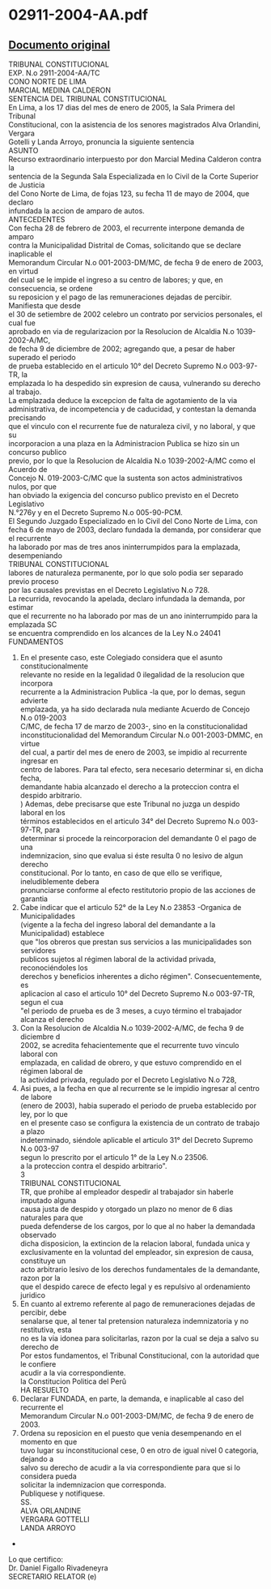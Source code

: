 
02911-2004-AA.pdf
=================
  
[Documento original](https://tc.gob.pe/jurisprudencia/2005/02911-2004-AA.pdf)  
---  
TRIBUNAL CONSTITUCIONAL  
EXP. N.o 2911-2004-AA/TC  
CONO NORTE DE LIMA  
MARCIAL MEDINA CALDERON  
SENTENCIA DEL TRIBUNAL CONSTITUCIONAL  
En Lima, a los 17 dias del mes de enero de 2005, la Sala Primera del Tribunal  
Constitucional, con la asistencia de los senores magistrados Alva Orlandini, Vergara  
Gotelli y Landa Arroyo, pronuncia la siguiente sentencia  
ASUNTO  
Recurso extraordinario interpuesto por don Marcial Medina Calderon contra la  
sentencia de la Segunda Sala Especializada en lo Civil de la Corte Superior de Justicia  
del Cono Norte de Lima, de fojas 123, su fecha 11 de mayo de 2004, que declaro  
infundada la accion de amparo de autos.  
ANTECEDENTES  
Con fecha 28 de febrero de 2003, el recurrente interpone demanda de amparo  
contra la Municipalidad Distrital de Comas, solicitando que se declare inaplicable el  
Memorandum Circular N.o 001-2003-DM/MC, de fecha 9 de enero de 2003, en virtud  
del cual se le impide el ingreso a su centro de labores; y que, en consecuencia, se ordene  
su reposicion y el pago de las remuneraciones dejadas de percibir. Manifiesta que desde  
el 30 de setiembre de 2002 celebro un contrato por servicios personales, el cual fue  
aprobado en via de regularizacion por la Resolucion de Alcaldia N.o 1039-2002-A/MC,  
de fecha 9 de diciembre de 2002; agregando que, a pesar de haber superado el periodo  
de prueba establecido en el articulo 10° del Decreto Supremo N.o 003-97-TR, la  
emplazada lo ha despedido sin expresion de causa, vulnerando su derecho al trabajo.  
La emplazada deduce la excepcion de falta de agotamiento de la via  
administrativa, de incompetencia y de caducidad, y contestan la demanda precisando  
que el vinculo con el recurrente fue de naturaleza civil, y no laboral, y que su  
incorporacion a una plaza en la Administracion Publica se hizo sin un concurso publico  
previo, por lo que la Resolucion de Alcaldia N.o 1039-2002-A/MC como el Acuerdo de  
Concejo N. 019-2003-C/MC que la sustenta son actos administrativos nulos, por que  
han obviado la exigencia del concurso publico previsto en el Decreto Legislativo  
N.°276y y en el Decreto Supremo N.o 005-90-PCM.  
El Segundo Juzgado Especializado en lo Civil del Cono Norte de Lima, con  
fecha 6 de mayo de 2003, declaro fundada la demanda, por considerar que el recurrente  
ha laborado por mas de tres anos ininterrumpidos para la emplazada, desempeniando  
TRIBUNAL CONSTITUCIONAL  
labores de naturaleza permanente, por lo que solo podia ser separado previo proceso  
por las causales previstas en el Decreto Legislativo N.o 728.  
La recurrida, revocando la apelada, declaro infundada la demanda, por estimar  
que el recurrente no ha laborado por mas de un ano ininterrumpido para la emplazada SC  
se encuentra comprendido en los alcances de la Ley N.o 24041  
FUNDAMENTOS  
1. En el presente caso, este Colegiado considera que el asunto constitucionalmente  
relevante no reside en la legalidad 0 ilegalidad de la resolucion que incorpora  
recurrente a la Administracion Publica -la que, por lo demas, segun advierte  
emplazada, ya ha sido declarada nula mediante Acuerdo de Concejo N.o 019-2003  
C/MC, de fecha 17 de marzo de 2003-, sino en la constitucionalidad  
inconstitucionalidad del Memorandum Circular N.o 001-2003-DMMC, en virtue  
del cual, a partir del mes de enero de 2003, se impidio al recurrente ingresar en  
centro de labores. Para tal efecto, sera necesario determinar si, en dicha fecha,  
demandante habia alcanzado el derecho a la proteccion contra el despido arbitrario.  
) Ademas, debe precisarse que este Tribunal no juzga un despido laboral en los  
términos establecidos en el articulo 34° del Decreto Supremo N.o 003-97-TR, para  
determinar si procede la reincorporacion del demandante 0 el pago de una  
indemnizacion, sino que evalua si éste resulta 0 no lesivo de algun derecho  
constitucional. Por lo tanto, en caso de que ello se verifique, ineludiblemente debera  
pronunciarse conforme al efecto restitutorio propio de las acciones de garantia  
3. Cabe indicar que el articulo 52° de la Ley N.o 23853 -Organica de Municipalidades  
(vigente a la fecha del ingreso laboral del demandante a la Municipalidad) establece  
que "los obreros que prestan sus servicios a las municipalidades son servidores  
publicos sujetos al régimen laboral de la actividad privada, reconociéndoles los  
derechos y beneficios inherentes a dicho régimen". Consecuentemente, es  
aplicacion al caso el articulo 10° del Decreto Supremo N.o 003-97-TR, segun el cua  
"el periodo de prueba es de 3 meses, a cuyo término el trabajador alcanza el derecho  
4. Con la Resolucion de Alcaldia N.o 1039-2002-A/MC, de fecha 9 de diciembre d  
2002, se acredita fehacientemente que el recurrente tuvo vinculo laboral con  
emplazada, en calidad de obrero, y que estuvo comprendido en el régimen laboral de  
la actividad privada, regulado por el Decreto Legislativo N.o 728,  
5. Asi pues, a la fecha en que al recurrente se le impidio ingresar al centro de labore  
(enero de 2003), habia superado el periodo de prueba establecido por ley, por lo que  
en el presente caso se configura la existencia de un contrato de trabajo a plazo  
indeterminado, siéndole aplicable el articulo 31° del Decreto Supremo N.o 003-97  
segun lo prescrito por el articulo 1° de la Ley N.o 23506.  
a la proteccion contra el despido arbitrario".  
3  
TRIBUNAL CONSTITUCIONAL  
TR, que prohibe al empleador despedir al trabajador sin haberle imputado alguna  
causa justa de despido y otorgado un plazo no menor de 6 dias naturales para que  
pueda defenderse de los cargos, por lo que al no haber la demandada observado  
dicha disposicion, la extincion de la relacion laboral, fundada unica y  
exclusivamente en la voluntad del empleador, sin expresion de causa, constituye un  
acto arbitrario lesivo de los derechos fundamentales de la demandante, razon por la  
que el despido carece de efecto legal y es repulsivo al ordenamiento juridico  
6. En cuanto al extremo referente al pago de remuneraciones dejadas de percibir, debe  
senalarse que, al tener tal pretension naturaleza indemnizatoria y no restitutiva, esta  
no es la via idonea para solicitarlas, razon por la cual se deja a salvo su derecho de  
Por estos fundamentos, el Tribunal Constitucional, con la autoridad que le confiere  
acudir a la via correspondiente.  
la Constitucion Politica del Perû  
HA RESUELTO  
1. Declarar FUNDADA, en parte, la demanda, e inaplicable al caso del recurrente el  
Memorandum Circular N.o 001-2003-DM/MC, de fecha 9 de enero de 2003.  
2. Ordena su reposicion en el puesto que venia desempenando en el momento en que  
tuvo lugar su inconstitucional cese, 0 en otro de igual nivel 0 categoria, dejando a  
salvo su derecho de acudir a la via correspondiente para que si lo considera pueda  
solicitar la indemnizacion que corresponda.  
Publiquese y notifiquese.  
SS.  
ALVA ORLANDINE  
VERGARA GOTTELLI  
LANDA ARROYO  
-  
Lo que certifico:  
Dr. Daniel Figallo Rivadeneyra  
SECRETARIO RELATOR (e)